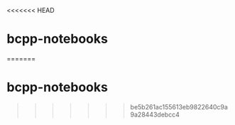 <<<<<<< HEAD
# bcpp-notebooks
=======
# bcpp-notebooks
>>>>>>> be5b261ac155613eb9822640c9a9a28443debcc4
